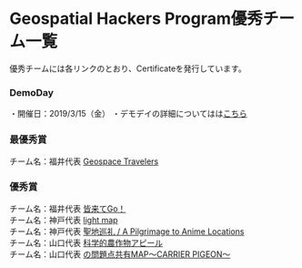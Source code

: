# Geospatial Hackers Program優秀チーム一覧

優秀チームには各リンクのとおり、Certificateを発行しています。

### DemoDay
・開催日：2019/3/15（金）
・デモデイの詳細についてはは[こちら](https://peatix.com/event/595744/view)

### 最優秀賞
チーム名：福井代表 [Geospace Travelers](https://drive.google.com/drive/folders/1oSlw2Ttxhbv1F2ZEjeEsF8c-ex9nSY5y?usp=sharing)

### 優秀賞
チーム名：福井代表 [皆来てGo！](https://drive.google.com/drive/folders/1v4qSLTLRwAbb6sGEis1Lw_mTOT7dLqsx?usp=sharing)  
チーム名：神戸代表 [light map](https://drive.google.com/drive/folders/1LMQSd1uEBZ0_F66k7OwWiNb9-IgvoKvU?usp=sharing)  
チーム名：神戸代表 [聖地巡礼 / A Pilgrimage to Anime Locations](https://drive.google.com/drive/folders/1lbffwr2jTmf-H9jhJRXDs8zYt7LGD6AZ?usp=sharing)  
チーム名：山口代表 [科学的農作物アピール](https://drive.google.com/drive/folders/1ibfcTlm_kTEQhlfAiEykIr1D68vy1GLI?usp=sharing)  
チーム名：山口代表 [の問題点共有MAP～CARRIER PIGEON～](https://drive.google.com/drive/folders/1K3OWTD2hgDfCMLS6uL75nQf6bigTYy7m?usp=sharing)
